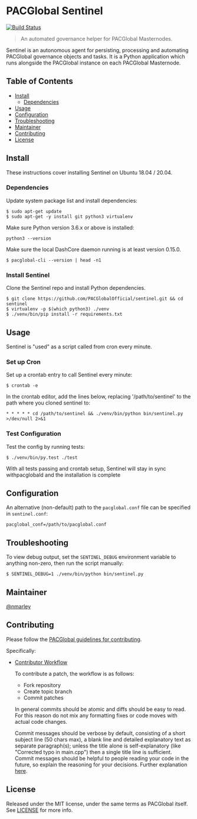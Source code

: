 # PACGlobal Sentinel

[![Build Status](https://travis-ci.org/PACGlobalpay/sentinel.svg?branch=master)](https://travis-ci.org/PACGlobalpay/sentinel)

> An automated governance helper for PACGlobal Masternodes.

Sentinel is an autonomous agent for persisting, processing and automating PACGlobal governance objects and tasks. It is a Python application which runs alongside the PACGlobal instance on each PACGlobal Masternode.

## Table of Contents
- [Install](#install)
  - [Dependencies](#dependencies)
- [Usage](#usage)
- [Configuration](#configuration)
- [Troubleshooting](#troubleshooting)
- [Maintainer](#maintainer)
- [Contributing](#contributing)
- [License](#license)

## Install

These instructions cover installing Sentinel on Ubuntu 18.04 / 20.04.

### Dependencies

Update system package list and install dependencies:

    $ sudo apt-get update
    $ sudo apt-get -y install git python3 virtualenv

Make sure Python version 3.6.x or above is installed:

    python3 --version

Make sure the local DashCore daemon running is at least version 0.15.0.

    $ pacglobal-cli --version | head -n1

### Install Sentinel

Clone the Sentinel repo and install Python dependencies.

    $ git clone https://github.com/PACGlobalOfficial/sentinel.git && cd sentinel
    $ virtualenv -p $(which python3) ./venv
    $ ./venv/bin/pip install -r requirements.txt

## Usage

Sentinel is "used" as a script called from cron every minute.

### Set up Cron

Set up a crontab entry to call Sentinel every minute:

    $ crontab -e

In the crontab editor, add the lines below, replacing '/path/to/sentinel' to the path where you cloned sentinel to:

    * * * * * cd /path/to/sentinel && ./venv/bin/python bin/sentinel.py >/dev/null 2>&1

### Test Configuration

Test the config by running tests:

    $ ./venv/bin/py.test ./test

With all tests passing and crontab setup, Sentinel will stay in sync withpacglobald and the installation is complete

## Configuration

An alternative (non-default) path to the `pacglobal.conf` file can be specified in `sentinel.conf`:

    pacglobal_conf=/path/to/pacglobal.conf

## Troubleshooting

To view debug output, set the `SENTINEL_DEBUG` environment variable to anything non-zero, then run the script manually:

    $ SENTINEL_DEBUG=1 ./venv/bin/python bin/sentinel.py

## Maintainer

[@nmarley](https://github.com/nmarley)

## Contributing

Please follow the [PACGlobal guidelines for contributing](https://github.com/PACGlobalOfficial/PAC/blob/master/CONTRIBUTING.md).

Specifically:

* [Contributor Workflow](https://github.com/PACGlobalOfficial/PAC/blob/master/CONTRIBUTING.md#contributor-workflow)

    To contribute a patch, the workflow is as follows:

    * Fork repository
    * Create topic branch
    * Commit patches

    In general commits should be atomic and diffs should be easy to read. For this reason do not mix any formatting fixes or code moves with actual code changes.

    Commit messages should be verbose by default, consisting of a short subject line (50 chars max), a blank line and detailed explanatory text as separate paragraph(s); unless the title alone is self-explanatory (like "Corrected typo in main.cpp") then a single title line is sufficient. Commit messages should be helpful to people reading your code in the future, so explain the reasoning for your decisions. Further explanation [here](http://chris.beams.io/posts/git-commit/).

## License

Released under the MIT license, under the same terms as PACGlobal itself. See [LICENSE](LICENSE) for more info.
